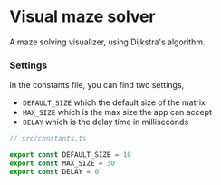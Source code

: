 # Visual maze solver

A maze solving visualizer, using Dijkstra's algorithm.

### Settings

In the constants file, you can find two settings,
  - `DEFAULT_SIZE` which the default size of the matrix
  - `MAX_SIZE` which is the max size the app can accept
  - `DELAY` which is the delay time in milliseconds

```ts
// src/constants.ts

export const DEFAULT_SIZE = 10
export const MAX_SIZE = 30
export const DELAY = 0
```